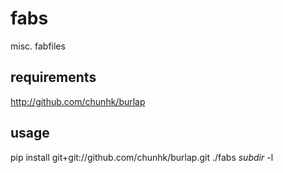 # fabs

misc. fabfiles

## requirements

http://github.com/chunhk/burlap

## usage

pip install git+git://github.com/chunhk/burlap.git
./fabs *subdir* -l
